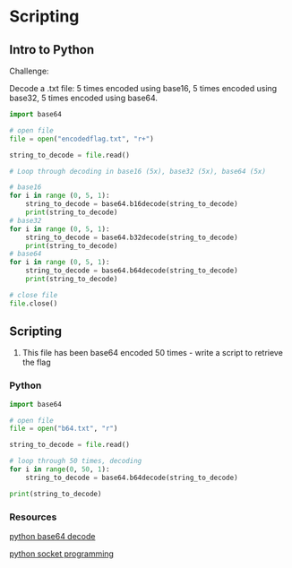 # Scripting

## Intro to Python
Challenge:

Decode a .txt file: 5 times encoded using base16, 5 times encoded using base32, 5 times encoded using base64.

```python
import base64

# open file
file = open("encodedflag.txt", "r+")

string_to_decode = file.read()

# Loop through decoding in base16 (5x), base32 (5x), base64 (5x)

# base16
for i in range (0, 5, 1):
    string_to_decode = base64.b16decode(string_to_decode)
    print(string_to_decode)
# base32
for i in range (0, 5, 1):
    string_to_decode = base64.b32decode(string_to_decode)
    print(string_to_decode)
# base64
for i in range (0, 5, 1):
    string_to_decode = base64.b64decode(string_to_decode)
    print(string_to_decode)

# close file
file.close()
```

## Scripting
1. This file has been base64 encoded 50 times - write a script to retrieve the flag

### Python
```python
import base64

# open file
file = open("b64.txt", "r")

string_to_decode = file.read()

# loop through 50 times, decoding
for i in range(0, 50, 1):
    string_to_decode = base64.b64decode(string_to_decode)

print(string_to_decode)
```

### Resources

[python base64 decode](https://stackoverflow.com/questions/3470546/python-base64-data-decode)

[python socket programming](https://docs.python.org/3/howto/sockets.html)